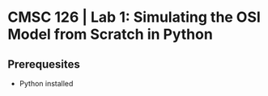 # CMSC 126 | Lab 1: Simulating the OSI Model from Scratch in Python

## Prerequesites
- Python installed